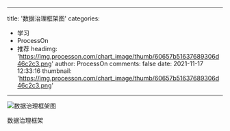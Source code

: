 
---
title: '数据治理框架图'
categories: 
 - 学习
 - ProcessOn
 - 推荐
headimg: 'https://img.processon.com/chart_image/thumb/60657b51637689306d46c2c3.png'
author: ProcessOn
comments: false
date: 2021-11-17 12:33:16
thumbnail: 'https://img.processon.com/chart_image/thumb/60657b51637689306d46c2c3.png'
---

<div>   
<img class="thumb" alt="数据治理框架图" src="https://img.processon.com/chart_image/thumb/60657b51637689306d46c2c3.png" referrerpolicy="no-referrer">
<p>数据治理框架</p>  
</div>
            